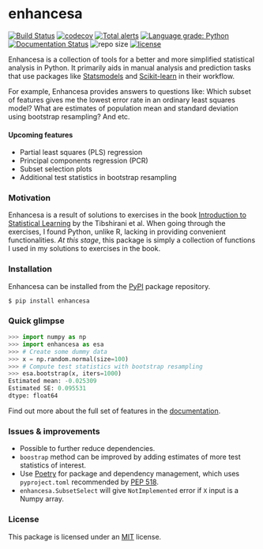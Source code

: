 # enhancesa

[![Build Status](https://travis-ci.org/alisiina/enhancesa.svg?branch=master)](https://travis-ci.org/alisiina/enhancesa)
[![codecov](https://codecov.io/gh/alisiina/enhancesa/branch/master/graph/badge.svg)](https://codecov.io/gh/alisiina/enhancesa)
[![Total alerts](https://img.shields.io/lgtm/alerts/g/alisiina/enhancesa.svg?logo=lgtm&logoWidth=18)](https://lgtm.com/projects/g/alisiina/enhancesa/alerts/)
[![Language grade: Python](https://img.shields.io/lgtm/grade/python/g/alisiina/enhancesa.svg?logo=lgtm&logoWidth=18)](https://lgtm.com/projects/g/alisiina/enhancesa/context:python)
[![Documentation Status](https://readthedocs.org/projects/enhancesa/badge/?version=latest)](https://enhancesa.readthedocs.io/en/latest/?badge=latest)
![repo size](https://img.shields.io/github/repo-size/alisiina/enhancesa.svg?color=9cf)
[![license](https://img.shields.io/github/license/alisiina/enhancesa.svg?color=blueviolet)](https://opensource.org/licenses/MIT)


Enhancesa is a collection of tools for a better and more simplified statistical analysis in Python. It primarily aids in manual analysis and prediction tasks that use packages like [Statsmodels](https://www.statsmodels.org/stable/index.html) and [Scikit-learn](https://scikit-learn.org/stable/index.html) in their workflow. 

For example, Enhancesa provides answers to questions like: Which subset of features gives me the lowest error rate in an ordinary least squares model? What are estimates of population mean and standard deviation using bootstrap resampling? And etc.


#### Upcoming features

* Partial least squares (PLS) regression
* Principal components regression (PCR)
* Subset selection plots
* Additional test statistics in bootstrap resampling


### Motivation

Enhancesa is a result of solutions to exercises in the book [Introduction to Statistical Learning](https://www-bcf.usc.edu/~gareth/ISL/) by the Tibshirani et al. When going through the exercises, I found Python, unlike R, lacking in providing convenient functionalities. *At this stage*, this package is simply a collection of functions I used in my solutions to exercises in the book.


### Installation

Enhancesa can be installed from the [PyPI](https://pypi.org/project/enhancesa/) package repository.

```
$ pip install enhancesa
```


### Quick glimpse

```python
>>> import numpy as np
>>> import enhancesa as esa
>>> # Create some dummy data
>>> x = np.random.normal(size=100)
>>> # Compute test statistics with bootstrap resampling
>>> esa.bootstrap(x, iters=1000)
Estimated mean: -0.025309
Estimated SE: 0.095531
dtype: float64
```
Find out more about the full set of features in the [documentation](https://enhancesa.readthedocs.io/en/latest/?badge=latest).


### Issues & improvements

* Possible to further reduce dependencies.
* `boostrap` method can be improved by adding estimates of more test statistics of interest.
* Use [Poetry](https://poetry.eustace.io/) for package and dependency management, which uses
`pyproject.toml` recommended by [PEP 518](https://www.python.org/dev/peps/pep-0518/).
* `enhancesa.SubsetSelect` will give `NotImplemented` error if `X` input is a Numpy array.


### License

This package is licensed under an [MIT](https://github.com/alisiina/enhancesa/blob/master/LICENSE.txt) license.
